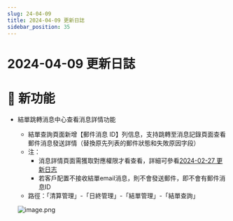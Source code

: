 ```yaml
---
slug: 24-04-09
title: 2024-04-09 更新日誌
sidebar_position: 35
---
```



# 2024-04-09 更新日誌


# 🎉 新功能

- 結單跳轉消息中心查看消息詳情功能
    - 結單查詢頁面新增【郵件消息 ID】列信息，支持跳轉至消息記錄頁面查看郵件消息發送詳情（替換原先列表的郵件狀態和失敗原因字段）
    - 注：
        - 消息詳情頁面需獲取對應權限才看查看，詳細可參看[2024-02-27 更新日志](./OLtJwKibti9EH5kkmLYc4G6PnPg)
        - 若客戶配置不接收結單email消息，則不會發送郵件，即不會有郵件消息ID
    - 路徑：「清算管理」-「日終管理」-「結單管理」-「結單查詢」

    ![image.png](/assets/82de6cc2b4bbbd25b013257681001339.png)

